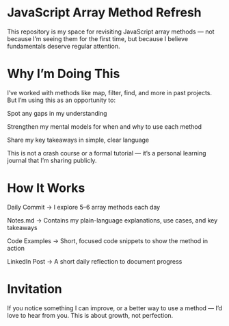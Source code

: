 # JavaScript Array Method Refresh

This repository is my space for revisiting JavaScript array methods — not because I’m seeing them for the first time, but because I believe fundamentals deserve regular attention.

# Why I’m Doing This

I’ve worked with methods like map, filter, find, and more in past projects. But I’m using this as an opportunity to:

Spot any gaps in my understanding

Strengthen my mental models for when and why to use each method

Share my key takeaways in simple, clear language

This is not a crash course or a formal tutorial — it’s a personal learning journal that I’m sharing publicly.

# How It Works

Daily Commit → I explore 5–6 array methods each day

Notes.md → Contains my plain-language explanations, use cases, and key takeaways

Code Examples → Short, focused code snippets to show the method in action

LinkedIn Post → A short daily reflection to document progress

# Invitation

If you notice something I can improve, or a better way to use a method — I’d love to hear from you. This is about growth, not perfection.
